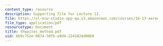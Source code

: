 ```yaml
---
content_type: resource
description: Supporting file for Lecture 12.
file: https://ol-ocw-studio-app-qa.s3.amazonaws.com/courses/16-13-aerodynamics-of-viscous-fluids-fall-2003/8b9c752e007430fba9d42241824d00b9_thwaites_method.pdf
file_type: application/pdf
resourcetype: Document
title: thwaites_method.pdf
uid: 8b9c752e-0074-30fb-a9d4-2241824d00b9
---
```

